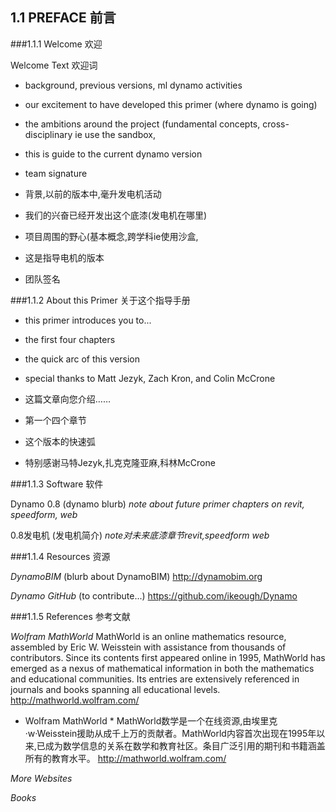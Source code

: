 ## 1.1 PREFACE  前言

###1.1.1 Welcome   欢迎

Welcome Text    欢迎词
- background, previous versions, ml dynamo activities
- our excitement to have developed this primer (where dynamo is going)
- the ambitions around the project (fundamental concepts, cross-disciplinary ie use the sandbox,
- this is guide to the current dynamo version
- team signature


- 背景,以前的版本中,毫升发电机活动
- 我们的兴奋已经开发出这个底漆(发电机在哪里)
- 项目周围的野心(基本概念,跨学科ie使用沙盒,
- 这是指导电机的版本
- 团队签名


###1.1.2 About this Primer  关于这个指导手册

- this primer introduces you to...
- the first four chapters
- the quick arc of this version
- special thanks to Matt Jezyk, Zach Kron, and Colin McCrone


- 这篇文章向您介绍……
- 第一个四个章节
- 这个版本的快速弧
- 特别感谢马特Jezyk,扎克克隆亚麻,科林McCrone



###1.1.3 Software   软件

Dynamo 0.8
(dynamo blurb)
_note about future primer chapters on revit, speedform, web_

0.8发电机
(发电机简介)
_note对未来底漆章节revit,speedform web_



###1.1.4 Resources  资源

*DynamoBIM*
(blurb about DynamoBIM)
http://dynamobim.org

*Dynamo GitHub*
(to contribute...)
https://github.com/ikeough/Dynamo


###1.1.5 References    参考文献

*Wolfram MathWorld*
MathWorld is an online mathematics resource, assembled by Eric W. Weisstein with assistance from thousands of contributors. Since its contents first appeared online in 1995, MathWorld has emerged as a nexus of mathematical information in both the mathematics and educational communities. Its entries are extensively referenced in journals and books spanning all educational levels.
http://mathworld.wolfram.com/


* Wolfram MathWorld *
MathWorld数学是一个在线资源,由埃里克·w·Weisstein援助从成千上万的贡献者。MathWorld内容首次出现在1995年以来,已成为数学信息的关系在数学和教育社区。条目广泛引用的期刊和书籍涵盖所有的教育水平。
http://mathworld.wolfram.com/



*More Websites*

*Books*




